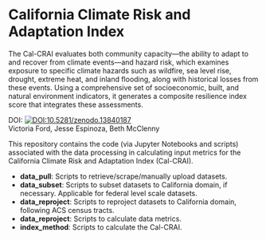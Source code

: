 # California Climate Risk and Adaptation Index

The Cal-CRAI evaluates both community capacity—the ability to adapt to and recover from climate events—and hazard risk, which examines exposure to specific climate hazards such as wildfire, sea level rise, drought, extreme heat, and inland flooding, along with historical losses from these events. Using a comprehensive set of socioeconomic, built, and natural environment indicators, it generates a composite resilience index score that integrates these assessments.

DOI: [![DOI:10.5281/zenodo.13840187](http://zenodo.org/badge/doi/10.5281/zenodo.13840187.svg)](https://doi.org/10.5281/zenodo.13840187) <br>
Victoria Ford, Jesse Espinoza, Beth McClenny

This repository contains the code (via Jupyter Notebooks and scripts) associated with the data processing in calculating input metrics for the California Climate Risk and Adaptation Index (Cal-CRAI). 
* **data_pull**: Scripts to retrieve/scrape/manually upload datasets.
* **data_subset**: Scripts to subset datasets to California domain, if necessary. Applicable for federal level scale datasets.
* **data_reproject**: Scripts to reproject datasets to California domain, following ACS census tracts.
* **data_reproject**: Scripts to calculate data metrics.
* **index_method**: Scripts to calculate the Cal-CRAI.
